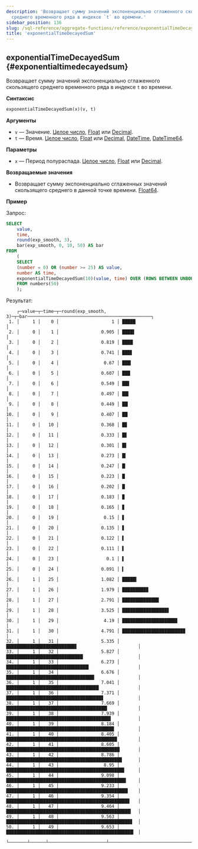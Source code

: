 ```yaml
---
description: 'Возвращает сумму значений экспоненциально сглаженного скользящего 
  среднего временного ряда в индексе `t` во времени.'
sidebar_position: 136
slug: /sql-reference/aggregate-functions/reference/exponentialTimeDecayedSum
title: 'exponentialTimeDecayedSum'
---
```


## exponentialTimeDecayedSum {#exponentialtimedecayedsum}

Возвращает сумму значений экспоненциально сглаженного скользящего среднего временного ряда в индексе `t` во времени.

**Синтаксис**

```sql
exponentialTimeDecayedSum(x)(v, t)
```

**Аргументы**

- `v` — Значение. [Целое число](../../../sql-reference/data-types/int-uint.md), [Float](../../../sql-reference/data-types/float.md) или [Decimal](../../../sql-reference/data-types/decimal.md).
- `t` — Время. [Целое число](../../../sql-reference/data-types/int-uint.md), [Float](../../../sql-reference/data-types/float.md) или [Decimal](../../../sql-reference/data-types/decimal.md), [DateTime](../../data-types/datetime.md), [DateTime64](../../data-types/datetime64.md).

**Параметры**

- `x` — Период полураспада. [Целое число](../../../sql-reference/data-types/int-uint.md), [Float](../../../sql-reference/data-types/float.md) или [Decimal](../../../sql-reference/data-types/decimal.md).

**Возвращаемые значения**

- Возвращает сумму экспоненциально сглаженных значений скользящего среднего в данной точке времени. [Float64](../../data-types/float.md).

**Пример**

Запрос:

```sql
SELECT
    value,
    time,
    round(exp_smooth, 3),
    bar(exp_smooth, 0, 10, 50) AS bar
FROM
    (
    SELECT
    (number = 0) OR (number >= 25) AS value,
    number AS time,
    exponentialTimeDecayedSum(10)(value, time) OVER (ROWS BETWEEN UNBOUNDED PRECEDING AND CURRENT ROW) AS exp_smooth
    FROM numbers(50)
    );
```

Результат:

```response
    ┌─value─┬─time─┬─round(exp_smooth, 3)─┬─bar───────────────────────────────────────────────┐
 1. │     1 │    0 │                    1 │ █████                                             │
 2. │     0 │    1 │                0.905 │ ████▌                                             │
 3. │     0 │    2 │                0.819 │ ████                                              │
 4. │     0 │    3 │                0.741 │ ███▋                                              │
 5. │     0 │    4 │                 0.67 │ ███▎                                              │
 6. │     0 │    5 │                0.607 │ ███                                               │
 7. │     0 │    6 │                0.549 │ ██▋                                               │
 8. │     0 │    7 │                0.497 │ ██▍                                               │
 9. │     0 │    8 │                0.449 │ ██▏                                               │
10. │     0 │    9 │                0.407 │ ██                                                │
11. │     0 │   10 │                0.368 │ █▊                                                │
12. │     0 │   11 │                0.333 │ █▋                                                │
13. │     0 │   12 │                0.301 │ █▌                                                │
14. │     0 │   13 │                0.273 │ █▎                                                │
15. │     0 │   14 │                0.247 │ █▏                                                │
16. │     0 │   15 │                0.223 │ █                                                 │
17. │     0 │   16 │                0.202 │ █                                                 │
18. │     0 │   17 │                0.183 │ ▉                                                 │
19. │     0 │   18 │                0.165 │ ▊                                                 │
20. │     0 │   19 │                 0.15 │ ▋                                                 │
21. │     0 │   20 │                0.135 │ ▋                                                 │
22. │     0 │   21 │                0.122 │ ▌                                                 │
23. │     0 │   22 │                0.111 │ ▌                                                 │
24. │     0 │   23 │                  0.1 │ ▌                                                 │
25. │     0 │   24 │                0.091 │ ▍                                                 │
26. │     1 │   25 │                1.082 │ █████▍                                            │
27. │     1 │   26 │                1.979 │ █████████▉                                        │
28. │     1 │   27 │                2.791 │ █████████████▉                                    │
29. │     1 │   28 │                3.525 │ █████████████████▋                                │
30. │     1 │   29 │                 4.19 │ ████████████████████▉                             │
31. │     1 │   30 │                4.791 │ ███████████████████████▉                          │
32. │     1 │   31 │                5.335 │ ██████████████████████████▋                       │
33. │     1 │   32 │                5.827 │ █████████████████████████████▏                    │
34. │     1 │   33 │                6.273 │ ███████████████████████████████▎                  │
35. │     1 │   34 │                6.676 │ █████████████████████████████████▍                │
36. │     1 │   35 │                7.041 │ ███████████████████████████████████▏              │
37. │     1 │   36 │                7.371 │ ████████████████████████████████████▊             │
38. │     1 │   37 │                7.669 │ ██████████████████████████████████████▎           │
39. │     1 │   38 │                7.939 │ ███████████████████████████████████████▋          │
40. │     1 │   39 │                8.184 │ ████████████████████████████████████████▉         │
41. │     1 │   40 │                8.405 │ ██████████████████████████████████████████        │
42. │     1 │   41 │                8.605 │ ███████████████████████████████████████████       │
43. │     1 │   42 │                8.786 │ ███████████████████████████████████████████▉      │
44. │     1 │   43 │                 8.95 │ ████████████████████████████████████████████▊     │
45. │     1 │   44 │                9.098 │ █████████████████████████████████████████████▍    │
46. │     1 │   45 │                9.233 │ ██████████████████████████████████████████████▏   │
47. │     1 │   46 │                9.354 │ ██████████████████████████████████████████████▊   │
48. │     1 │   47 │                9.464 │ ███████████████████████████████████████████████▎  │
49. │     1 │   48 │                9.563 │ ███████████████████████████████████████████████▊  │
50. │     1 │   49 │                9.653 │ ████████████████████████████████████████████████▎ │
    └───────┴──────┴──────────────────────┴───────────────────────────────────────────────────┘
```
